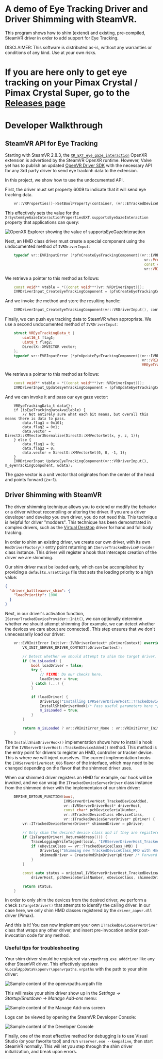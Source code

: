 # A demo of Eye Tracking Driver and Driver Shimming with SteamVR.

This program shows how to shim (extend) and existing, pre-compiled, SteamVR driver in order to add support for Eye Tracking.

DISCLAIMER: This software is distributed as-is, without any warranties or conditions of any kind. Use at your own risks.

# If you are here only to get eye tracking on your Pimax Crystal / Pimax Crystal Super, go to the [Releases page](https://github.com/mbucchia/Pimax-EyeTracker-SteamVR/releases)

# Developer Walkthrough

## SteamVR API for Eye Tracking

Starting with SteamVR 2.8.3, the [`XR_EXT_eye_gaze_interaction`](https://registry.khronos.org/OpenXR/specs/1.0/man/html/XR_EXT_eye_gaze_interaction.html) OpenXR extension is advertised by the SteamVR OpenXR runtime. However, Valve yet has to publish an updated [OpenVR Driver SDK](https://github.com/ValveSoftware/openvr/tree/master/headers) with the necessary API for any 3rd party driver to send eye trackinh data to the extension.

In this project, we show how to use the undocumented API.

First, the driver must set property 6009 to indicate that it will send eye tracking data.

```cpp
    vr::VRProperties()->SetBoolProperty(container, (vr::ETrackedDeviceProperty)6009, true);
```

This effectively sets the value for the `XrSystemEyeGazeInteractionPropertiesEXT.supportsEyeGazeInteraction` property that applications can query:

![OpenXR Explorer showing the value of supportsEyeGazeInteraction](images/openxr-explorer.png)

Next, an HMD class driver must create a special component using the undocumented method of `IVRDriverInput`:

```cpp
    typedef vr::EVRInputError (*pfnCreateEyeTrackingComponent)(vr::IVRDriverInput* driverInput,
                                                                vr::PropertyContainerHandle_t ulContainer,
                                                                const char* pchName,
                                                                vr::VRInputComponentHandle_t* pHandle);
```

We retrieve a pointer to this method as follows:

```cpp
    const void** vtable = *((const void***)vr::VRDriverInput());
    IVRDriverInput_CreateEyeTrackingComponent = (pfnCreateEyeTrackingComponent)vtable[0x48 / 8];
```

And we invoke the method and store the resulting handle:

```cpp
    IVRDriverInput_CreateEyeTrackingComponent(vr::VRDriverInput(), container, "/eyetracking", &m_eyeTrackingComponent);
```

Finally, we can push eye tracking data to SteamVR when appropriate. We use a second undocumented method of `IVRDriverInput`:

```cpp
    struct VREyeTrackingData_t {
        uint16_t flag1;
        uint8_t flag2;
        DirectX::XMVECTOR vector;
    };
    typedef vr::EVRInputError (*pfnUpdateEyeTrackingComponent)(vr::IVRDriverInput* driverInput,
                                                               vr::VRInputComponentHandle_t ulComponent,
                                                               VREyeTrackingData_t* data);
```

We retrieve a pointer to this method as follows:

```cpp
    const void** vtable = *((const void***)vr::VRDriverInput());
    IVRDriverInput_UpdateEyeTrackingComponent = (pfnUpdateEyeTrackingComponent)vtable[0x50 / 8];
```

And we can invoke it and pass our eye gaze vector:

```
    VREyeTrackingData_t data{};
    if (isEyeTrackingDataAvailable) {
        // Not entirely sure what each bit means, but overall this means there is data to pass.
        data.flag1 = 0x101;
        data.flag2 = 0x1;
        data.vector = DirectX::XMVector3Normalize(DirectX::XMVectorSet(x, y, z, 1));
    } else {
        data.flag1 = 0;
        data.flag2 = 0;
        data.vector = DirectX::XMVectorSet(0, 0, -1, 1);
    }
    IVRDriverInput_UpdateEyeTrackingComponent(vr::VRDriverInput(), m_eyeTrackingComponent, &data);
```

The gaze vector is a unit vector that originates from the center of the head and points forward (z=-1).

## Driver Shimming with SteamVR

The driver shimming technique allows you to extend or modify the behavior or a driver without recompiling or altering the driver. If you are a driver developer and develop you own driver, you do not need this. This technique is helpful for driver "modders". This technique has been demonstrated in complex drivers, such as the [Virtual Desktop](https://www.vrdesktop.net/) driver for hand and full body tracking.

In order to shim an existing driver, we create our own driver, with its own `HmdDriverFactory()` entry point returning an `IServerTrackedDeviceProvider` class instance. This driver will register a hook that intercepts creation of the driver we are shimming.

Our shim driver must be loaded early, which can be accomplished by providing a `defaults.vrsettings` file that sets the loading priority to a high value:

```json
{
  "driver_battleaxevr_shim": {
    "loadPriority": 1000
  }
}
```

Next, in our driver's activation function, `IServerTrackedDeviceProvider::Init()`, we can optionally determine whether we should attempt shimming (for example, we can detect whether the devices we care about are connected). This step ensures that we don't unnecessarily load our driver:

```cpp
    vr::EVRInitError Init(vr::IVRDriverContext* pDriverContext) override {
        VR_INIT_SERVER_DRIVER_CONTEXT(pDriverContext);

        // Detect whether we should attempt to shim the target driver.
        if (!m_isLoaded) {
            bool loadDriver = false;
            try {
                // FIXME: Do our checks here.
                loadDriver = true;
            } catch (...) {
            }

            if (loadDriver) {
                DriverLog("Installing IVRServerDriverHost::TrackedDeviceAdded hook");
                InstallShimDriverHook(/* Pass useful parameters here */);
                m_isLoaded = true;
            }
        }

        return m_isLoaded ? vr::VRInitError_None : vr::VRInitError_Init_HmdNotFound;
    }
```

The `InstallShimDriverHook()` implementation shows how to install a hook for the `IVRServerDriverHost::TrackedDeviceAdded()` method. This method is the entry point for drivers to register an HMD, controller or tracker device. This is where we will inject ourselves. The current implementation hooks the `IVRServerDriverHost_006` flavor of the interface, which may need to be changed depending on the flavor that the shimmed driver uses.

When our shimmed driver registers an HMD for example, our hook will be invoked, and we can wrap the `ITrackedDeviceServerDriver` class instance from the shimmed driver with the implementaion of our shim driver:

```cpp
    DEFINE_DETOUR_FUNCTION(bool,
                           IVRServerDriverHost_TrackedDeviceAdded,
                           vr::IVRServerDriverHost* driverHost,
                           const char* pchDeviceSerialNumber,
                           vr::ETrackedDeviceClass eDeviceClass,
                           vr::ITrackedDeviceServerDriver* pDriver) {
        vr::ITrackedDeviceServerDriver* shimmedDriver = pDriver;

        // Only shim the desired device class and if they are registered by the target driver.
        if (IsTargetDriver(_ReturnAddress())) {
            TraceLoggingWriteTagged(local, "IVRServerDriverHost_TrackedDeviceAdded", TLArg(true, "IsTargetDriver"));
            if (eDeviceClass == vr::TrackedDeviceClass_HMD) {
                DriverLog("Shimming new TrackedDeviceClass_HMD with HmdShimDriver");
                shimmedDriver = CreateHmdShimDriver(pDriver /* Forward other useful parameters here */);
            }
        }

        const auto status = original_IVRServerDriverHost_TrackedDeviceAdded(
            driverHost, pchDeviceSerialNumber, eDeviceClass, shimmedDriver);

        return status;
    }
```

In order to only shim the devices from the desired driver, we perform a check `IsTargetDriver()` that attempts to identify the calling driver. In our case here, we only shim HMD classes registered by the `driver_aapvr.dll` driver (Pimax).

And this is it! You can now implement your own `ITrackedDeviceServerDriver` class that wraps any other driver, and insert pre-invocation and/or post-invocation code for any method.

### Useful tips for troubleshooting

Your shim driver should be registered via `vrpathreg.exe adddriver` like any other SteamVR driver. This effectively updates `%LocalAppData%\openvr\openvrpaths.vrpaths` with the path to your shim driver:

![Sample content of the openvrpaths.vrpath file](images/openvrpaths.png)

This will make your shim driver show up in the _Settings -> Startup/Shutdown -> Manage Add-ons_ menu:

![Sample content of the Manage Add-ons screen](images/steamvr-addons.png)

Logs can be viewed by opening the SteamVR Developer Console:

![Sample content of the Developer Console](images/steamvr-console.png)

Finally, one of the most effective method for debugging is to use Visual Studio (or your favorite tool) and run `vrserver.exe --keepalive`, then start SteamVR normally. This will let you step through the shim driver initialization, and break upon errors.
